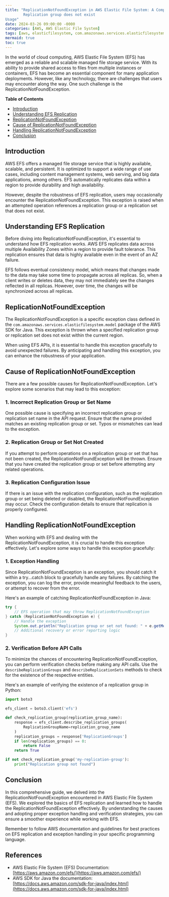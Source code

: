 ```yaml
---
title: "ReplicationNotFoundException in AWS Elastic File System: A Comprehensive Guide
        Replication group does not exist
Usage"
date: 2024-03-26 09:00:00 -0000
categories: [AWS, AWS Elastic File System]
tags: [aws, elasticfilesystem, com.amazonaws.services.elasticfilesystem.model]
mermaid: true
toc: true
---
```



In the world of cloud computing, AWS Elastic File System (EFS) has emerged as a reliable and scalable managed file storage service. With its ability to provide shared access to files from multiple instances or containers, EFS has become an essential component for many application deployments. However, like any technology, there are challenges that users may encounter along the way. One such challenge is the ReplicationNotFoundException.

**Table of Contents**
- [Introduction](#introduction)
- [Understanding EFS Replication](#understanding-efs-replication)
- [ReplicationNotFoundException](#replicationnotfoundexception)
- [Cause of ReplicationNotFoundException](#cause-of-replicationnotfoundexception)
- [Handling ReplicationNotFoundException](#handling-replicationnotfoundexception)
- [Conclusion](#conclusion)

## Introduction

AWS EFS offers a managed file storage service that is highly available, scalable, and persistent. It is optimized to support a wide range of use cases, including content management systems, web serving, and big data applications, among others. EFS automatically replicates data within a region to provide durability and high availability.

However, despite the robustness of EFS replication, users may occasionally encounter the ReplicationNotFoundException. This exception is raised when an attempted operation references a replication group or a replication set that does not exist.

## Understanding EFS Replication

Before diving into ReplicationNotFoundException, it's essential to understand how EFS replication works. AWS EFS replicates data across multiple Availability Zones within a region to provide fault tolerance. This replication ensures that data is highly available even in the event of an AZ failure.

EFS follows eventual consistency model, which means that changes made to the data may take some time to propagate across all replicas. So, when a client writes or deletes data, they may not immediately see the changes reflected in all replicas. However, over time, the changes will be synchronized across all replicas.

## ReplicationNotFoundException

The ReplicationNotFoundException is a specific exception class defined in the `com.amazonaws.services.elasticfilesystem.model` package of the AWS SDK for Java. This exception is thrown when a specified replication group or replication set does not exist within the current region.

When using EFS APIs, it is essential to handle this exception gracefully to avoid unexpected failures. By anticipating and handling this exception, you can enhance the robustness of your application.

## Cause of ReplicationNotFoundException

There are a few possible causes for ReplicationNotFoundException. Let's explore some scenarios that may lead to this exception:

### 1. Incorrect Replication Group or Set Name

One possible cause is specifying an incorrect replication group or replication set name in the API request. Ensure that the name provided matches an existing replication group or set. Typos or mismatches can lead to the exception.

### 2. Replication Group or Set Not Created

If you attempt to perform operations on a replication group or set that has not been created, the ReplicationNotFoundException will be thrown. Ensure that you have created the replication group or set before attempting any related operations.

### 3. Replication Configuration Issue

If there is an issue with the replication configuration, such as the replication group or set being deleted or disabled, the ReplicationNotFoundException may occur. Check the configuration details to ensure that replication is properly configured.

## Handling ReplicationNotFoundException

When working with EFS and dealing with the ReplicationNotFoundException, it is crucial to handle this exception effectively. Let's explore some ways to handle this exception gracefully:

### 1. Exception Handling

Since ReplicationNotFoundException is an exception, you should catch it within a try...catch block to gracefully handle any failures. By catching the exception, you can log the error, provide meaningful feedback to the users, or attempt to recover from the error.

Here's an example of catching ReplicationNotFoundException in Java:

```java
try {
    // EFS operation that may throw ReplicationNotFoundException
} catch (ReplicationNotFoundException e) {
    // Handle the exception
    System.out.println("Replication group or set not found: " + e.getMessage());
    // Additional recovery or error reporting logic
}
```

### 2. Verification Before API Calls

To minimize the chances of encountering ReplicationNotFoundException, you can perform verification checks before making any API calls. Use the `describeReplicationGroups` and `describeReplicationSets` methods to check for the existence of the respective entities.

Here's an example of verifying the existence of a replication group in Python:

```python
import boto3

efs_client = boto3.client('efs')

def check_replication_group(replication_group_name):
    response = efs_client.describe_replication_groups(
        ReplicationGroupName=replication_group_name
    )
    replication_groups = response['ReplicationGroups']
    if len(replication_groups) == 0:
        return False
    return True

if not check_replication_group('my-replication-group'):
    print("Replication group not found")
```

## Conclusion

In this comprehensive guide, we delved into the ReplicationNotFoundException encountered in AWS Elastic File System (EFS). We explored the basics of EFS replication and learned how to handle the ReplicationNotFoundException effectively. By understanding the causes and adopting proper exception handling and verification strategies, you can ensure a smoother experience while working with EFS.

Remember to follow AWS documentation and guidelines for best practices on EFS replication and exception handling in your specific programming language.

## References
- AWS Elastic File System (EFS) Documentation: [https://aws.amazon.com/efs/](https://aws.amazon.com/efs/)
- AWS SDK for Java the documentation: [https://docs.aws.amazon.com/sdk-for-java/index.html](https://docs.aws.amazon.com/sdk-for-java/index.html)